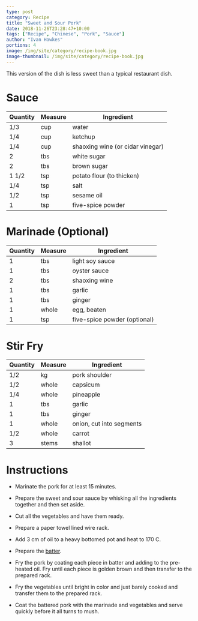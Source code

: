 ```yaml
---
type: post
category: Recipe
title: "Sweet and Sour Pork"
date: 2018-11-26T23:28:47+10:00
tags: ["Recipe", "Chinese", "Pork", "Sauce"]
author: "Ivan Hawkes"
portions: 4
image: /img/site/category/recipe-book.jpg
image-thumbnail: /img/site/category/recipe-book.jpg
---
```


This version of the dish is less sweet than a typical restaurant dish.
<!--more-->

# Sauce

Quantity		| Measure 			| Ingredient
----------------|-------------------|-----------
1/3				| cup				| water
1/4				| cup				| ketchup
1/4				| cup				| shaoxing wine (or cidar vinegar)
2				| tbs				| white sugar
2				| tbs				| brown sugar
1 1/2			| tsp				| potato flour (to thicken)
1/4				| tsp				| salt
1/2				| tsp 				| sesame oil
1				| tsp				| five-spice powder

# Marinade (Optional)

Quantity		| Measure 			| Ingredient
----------------|-------------------|-----------
1				| tbs				| light soy sauce
1				| tbs				| oyster sauce
2				| tbs				| shaoxing wine
1				| tbs				| garlic
1				| tbs				| ginger
1				| whole				| egg, beaten
1				| tsp				| five-spice powder (optional)

# Stir Fry

Quantity		| Measure 			| Ingredient
----------------|-------------------|-----------
1/2				| kg				| pork shoulder
1/2				| whole				| capsicum
1/4				| whole				| pineapple
1				| tbs				| garlic
1				| tbs				| ginger
1				| whole				| onion, cut into segments
1/2				| whole				| carrot
3				| stems				| shallot

# Instructions

* Marinate the pork for at least 15 minutes.

* Prepare the sweet and sour sauce by whisking all the ingredients together and then set aside.

* Cut all the vegetables and have them ready.

* Prepare a paper towel lined wire rack.

* Add 3 cm of oil to a heavy bottomed pot and heat to 170 C.

* Prepare the [batter](/recipe/batter/light-batter/).

* Fry the pork by coating each piece in batter and adding to the pre-heated oil. Fry until each piece is golden brown and then transfer to the prepared rack.

* Fry the vegetables until bright in color and just barely cooked and transfer them to the prepared rack.

* Coat the battered pork with the marinade and vegetables and serve quickly before it all turns to mush.